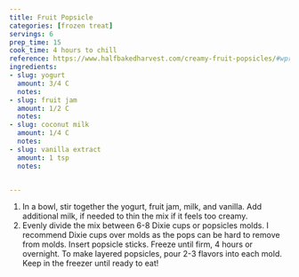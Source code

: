 ```yaml
---
title: Fruit Popsicle
categories: [frozen treat]
servings: 6
prep_time: 15
cook_time: 4 hours to chill
reference: https://www.halfbakedharvest.com/creamy-fruit-popsicles/#wprm-recipe-container-108385
ingredients:
- slug: yogurt
  amount: 3/4 C
  notes:
- slug: fruit jam
  amount: 1/2 C
  notes:
- slug: coconut milk
  amount: 1/4 C
  notes:
- slug: vanilla extract
  amount: 1 tsp
  notes:


---
```


1. In a bowl, stir together the yogurt, fruit jam, milk, and vanilla. Add additional milk, if needed to thin the mix if it feels too creamy.
2. Evenly divide the mix between 6-8 Dixie cups or popsicles molds. I recommend Dixie cups over molds as the pops can be hard to remove from molds. Insert popsicle sticks. Freeze until firm, 4 hours or overnight. To make layered popsicles, pour 2-3 flavors into each mold. Keep in the freezer until ready to eat!
